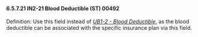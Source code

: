 #### 6.5.7.21 IN2-21 Blood Deductible (ST) 00492

Definition: Use this field instead of [_UB1-2 - Blood Deductible_](#ub1-2-blood-deductible-00531), as the blood deductible can be associated with the specific insurance plan via this field.
